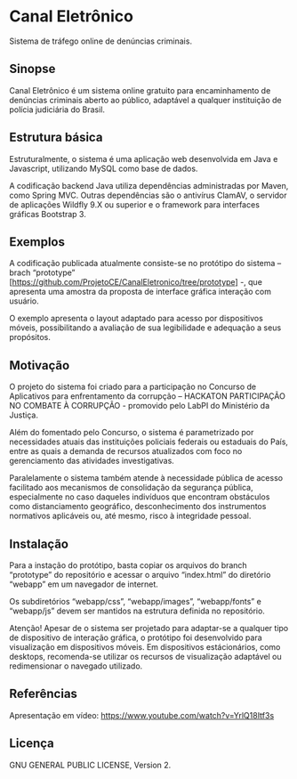 # Canal Eletrônico
Sistema de tráfego online de denúncias criminais.

## Sinopse

Canal Eletrônico é um sistema online gratuito para encaminhamento de denúncias criminais aberto ao público, adaptável a qualquer instituição de polícia judiciária do Brasil.

## Estrutura básica

Estruturalmente, o sistema é uma aplicação web desenvolvida em Java e Javascript, utilizando MySQL como base de dados.

A codificação backend Java utiliza dependências administradas por Maven, como Spring MVC. Outras dependências são o antivírus ClamAV, o servidor de aplicações Wildfly 9.X ou superior e o framework para interfaces gráficas Bootstrap 3.

## Exemplos

A codificação publicada atualmente consiste-se no protótipo do sistema – brach “prototype” [https://github.com/ProjetoCE/CanalEletronico/tree/prototype] -, que apresenta uma amostra da proposta de interface gráfica interação com usuário.

O exemplo apresenta o layout adaptado para acesso por dispositivos móveis, possibilitando a avaliação de sua legibilidade e adequação a seus propósitos.

## Motivação

O projeto do sistema foi criado para a participação no Concurso de Aplicativos para enfrentamento da corrupção – HACKATON PARTICIPAÇÃO NO COMBATE À CORRUPÇÃO - promovido pelo LabPI do Ministério da Justiça.

Além do fomentado pelo Concurso, o sistema é parametrizado por necessidades atuais das instituições policiais federais ou estaduais do País, entre as quais a demanda de recursos atualizados com foco no gerenciamento das atividades investigativas.

Paralelamente o sistema também atende à necessidade pública de acesso facilitado aos mecanismos de consolidação da segurança pública, especialmente no caso daqueles indivíduos que encontram obstáculos como distanciamento geográfico, desconhecimento dos instrumentos normativos aplicáveis ou, até mesmo, risco à integridade pessoal.

## Instalação

Para a instação do protótipo, basta copiar os arquivos do branch “prototype” do repositório e acessar o arquivo “index.html” do diretório “webapp” em um navegador de internet.

Os subdiretórios “webapp/css”, “webapp/images”, “webapp/fonts” e “webapp/js” devem ser mantidos na estrutura definida no repositório.

Atenção! Apesar de o sistema ser projetado para adaptar-se a qualquer tipo de dispositivo de interação gráfica, o protótipo foi desenvolvido para visualização em dispositivos móveis. Em dispositivos estácionários, como desktops, recomenda-se utilizar os recursos de visualização adaptável ou redimensionar o navegado utilizado.

## Referências

Apresentação em vídeo:
https://www.youtube.com/watch?v=YrlQ18Itf3s


## Licença

GNU GENERAL PUBLIC LICENSE, Version 2.
